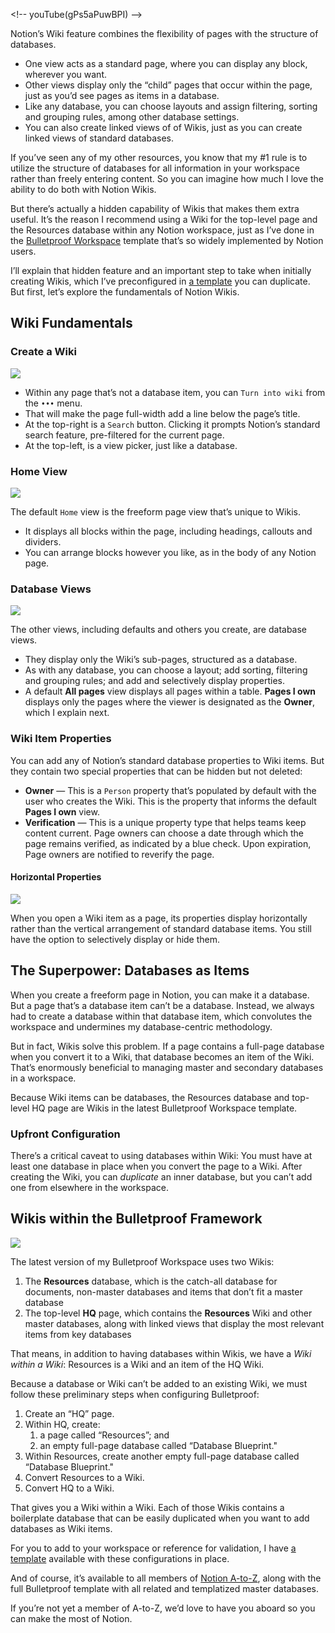 
\<!-- youTube(gPs5aPuwBPI) --\>

Notion’s Wiki feature combines the flexibility of pages with the structure of databases. 

- One view acts as a standard page, where you can display any block, wherever you want.
- Other views display only the “child” pages that occur within the page, just as you’d see pages as items in a database.
- Like any database, you can choose layouts and assign filtering, sorting and grouping rules, among other database settings.
- You can also create linked views of of Wikis, just as you can create linked views of standard databases.

If you’ve seen any of my other resources, you know that my #1 rule is to utilize the structure of databases for all information in your workspace rather than freely entering content. So you can imagine how much I love the ability to do both with Notion Wikis.

But there’s actually a hidden capability of Wikis that makes them extra useful. It’s the reason I recommend using a Wiki for the top-level page and the Resources database within any Notion workspace, just as I’ve done in the [Bulletproof Workspace](https://notion.vip/bulletproof) template that’s so widely implemented by Notion users. 

I’ll explain that hidden feature and an important step to take when initially creating Wikis, which I’ve preconfigured in [a template](www.notion.vip/product/notion-wiki-starter) you can duplicate. But first, let’s explore the fundamentals of Notion Wikis.

## Wiki Fundamentals

### Create a Wiki

![](https://assets.notion.vip/assets/insights/wikis/notion-wiki_turn-into-wiki.png)

- Within any page that’s not a database item, you can `Turn into wiki` from the `•••` menu.
- That will make the page full-width add a line below the page’s title. 
- At the top-right is a `Search` button. Clicking it prompts Notion’s standard search feature, pre-filtered for the current page.
- At the top-left, is a view picker, just like a database.

### Home View

![](https://assets.notion.vip/assets/insights/wikis/notion-wiki_home-view.png)

The default `Home` view is the freeform page view that’s unique to Wikis. 
- It displays all blocks within the page, including headings, callouts and dividers. 
- You can arrange blocks however you like, as in the body of any Notion page.

### Database Views

![](https://assets.notion.vip/assets/insights/wikis/notion-wiki_database-view.png)

The other views, including defaults and others you create, are database views.
- They display only the Wiki’s sub-pages, structured as a database.
- As with any database, you can choose a layout; add sorting, filtering and grouping rules; and add and selectively display properties.
- A default **All pages** view displays all pages within a table. **Pages I own** displays only the pages where the viewer is designated as the **Owner**, which I explain next.

### Wiki Item Properties
You can add any of Notion’s standard database properties to Wiki items. But they contain two special properties that can be hidden but not deleted:
- **Owner** — This is a `Person` property that’s populated by default with the user who creates the Wiki. This is the property that informs the default **Pages I own** view.
- **Verification** — This is a unique property type that helps teams keep content current. Page owners can choose a date through which the page remains verified, as indicated by a blue check. Upon expiration, Page owners are notified to reverify the page.

#### Horizontal Properties

![](https://assets.notion.vip/assets/insights/wikis/notion-wiki_horizontal-properties.png)

When you open a Wiki item as a page, its properties display horizontally rather than the vertical arrangement of standard database items. You still have the option to selectively display or hide them.

## The Superpower: Databases as Items
When you create a freeform page in Notion, you can make it a database. But a page that’s a database item can’t be a database. Instead, we always had to create a database within that database item, which convolutes the workspace and undermines my database-centric methodology.

But in fact, Wikis solve this problem. If a page contains a full-page database when you convert it to a Wiki, that database becomes an item of the Wiki. That’s enormously beneficial to managing master and secondary databases in a workspace.

Because Wiki items can be databases, the Resources database and top-level HQ page are Wikis in the latest Bulletproof Workspace template.

### Upfront Configuration
There’s a critical caveat to using databases within Wiki: You must have at least one database in place when you convert the page to a Wiki. After creating the Wiki, you can _duplicate_ an inner database, but you can’t add one from elsewhere in the workspace.

## Wikis within the Bulletproof Framework

![](https://assets.notion.vip/assets/insights/wikis/notion-wiki_bulletproof.png)

The latest version of my Bulletproof Workspace uses two Wikis:

1. The **Resources** database, which is the catch-all database for documents, non-master databases and items that don’t fit a master database
2. The top-level **HQ** page, which contains the **Resources** Wiki and other master databases, along with linked views that display the most relevant items from key databases

That means, in addition to having databases within Wikis, we have a _Wiki within a Wiki_: Resources is a Wiki and an item of the HQ Wiki.

Because a database or Wiki can’t be added to an existing Wiki, we must follow these preliminary steps when configuring Bulletproof:

1. Create an “HQ” page.
2. Within HQ, create:
	1. a page called “Resources”; and
	2. an empty full-page database called “Database Blueprint."
3. Within Resources, create another empty full-page database called “Database Blueprint."
4. Convert Resources to a Wiki.
5. Convert HQ to a Wiki.

That gives you a Wiki within a Wiki. Each of those Wikis contains a boilerplate database that can be easily duplicated when you want to add databases as Wiki items.

For you to add to your workspace or reference for validation, I have [a template](www.notion.vip/product/notion-wiki-starter) available with these configurations in place.

And of course, it’s available to all members of [Notion A-to-Z](https://premier.notion.vip/a-to-z), along with the full Bulletproof template with all related and templatized master databases.

If you’re not yet a member of A-to-Z, we’d love to have you aboard so you can make the most of Notion.